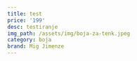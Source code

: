 ```yaml
---
title: test
price: '199'
desc: testiranje
img_path: /assets/img/boja-za-tenk.jpeg
category: boja
brand: Mig Jimenze
---
```


